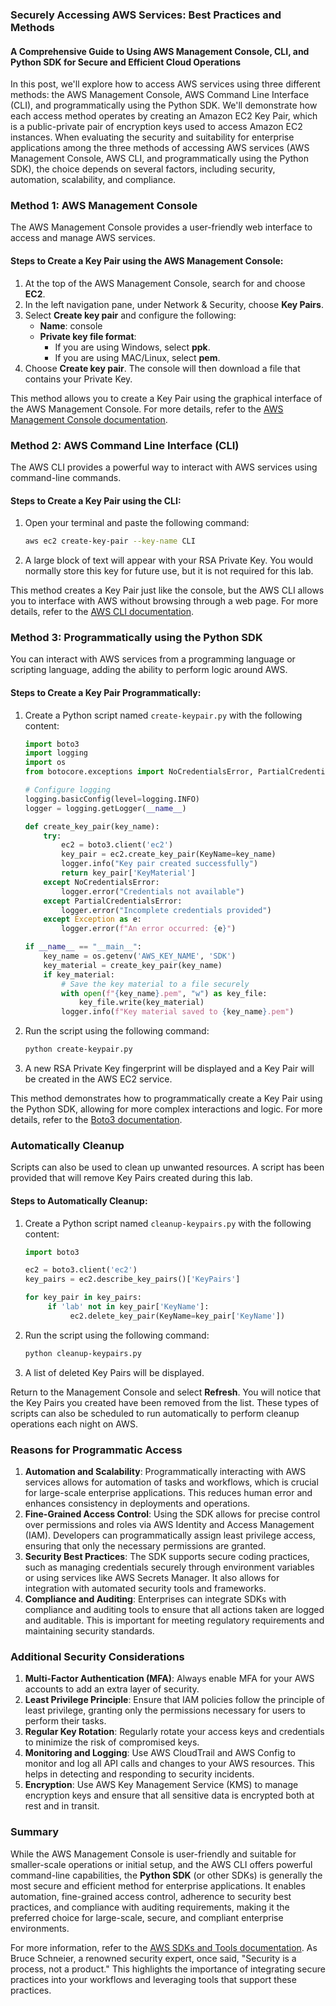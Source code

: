 ### Securely Accessing AWS Services: Best Practices and Methods

#### A Comprehensive Guide to Using AWS Management Console, CLI, and Python SDK for Secure and Efficient Cloud Operations

In this post, we'll explore how to access AWS services using three different methods: the AWS Management Console, AWS Command Line Interface (CLI), and programmatically using the Python SDK. We'll demonstrate how each access method operates by creating an Amazon EC2 Key Pair, which is a public-private pair of encryption keys used to access Amazon EC2 instances. When evaluating the security and suitability for enterprise applications among the three methods of accessing AWS services (AWS Management Console, AWS CLI, and programmatically using the Python SDK), the choice depends on several factors, including security, automation, scalability, and compliance.

### Method 1: AWS Management Console

The AWS Management Console provides a user-friendly web interface to access and manage AWS services.

#### Steps to Create a Key Pair using the AWS Management Console:
1. At the top of the AWS Management Console, search for and choose **EC2**.
2. In the left navigation pane, under Network & Security, choose **Key Pairs**.
3. Select **Create key pair** and configure the following:
    - **Name**: console
    - **Private key file format**:
      - If you are using Windows, select **ppk**.
      - If you are using MAC/Linux, select **pem**.
4. Choose **Create key pair**. The console will then download a file that contains your Private Key.

This method allows you to create a Key Pair using the graphical interface of the AWS Management Console. For more details, refer to the [AWS Management Console documentation](https://docs.aws.amazon.com/console/).

### Method 2: AWS Command Line Interface (CLI)

The AWS CLI provides a powerful way to interact with AWS services using command-line commands.

#### Steps to Create a Key Pair using the CLI:
1. Open your terminal and paste the following command:
    ```bash
    aws ec2 create-key-pair --key-name CLI
    ```
2. A large block of text will appear with your RSA Private Key. You would normally store this key for future use, but it is not required for this lab.

This method creates a Key Pair just like the console, but the AWS CLI allows you to interface with AWS without browsing through a web page. For more details, refer to the [AWS CLI documentation](https://docs.aws.amazon.com/cli/latest/userguide/cli-configure-files.html).

### Method 3: Programmatically using the Python SDK

You can interact with AWS services from a programming language or scripting language, adding the ability to perform logic around AWS.

#### Steps to Create a Key Pair Programmatically:
1. Create a Python script named `create-keypair.py` with the following content:
    ```python
    import boto3
    import logging
    import os
    from botocore.exceptions import NoCredentialsError, PartialCredentialsError

    # Configure logging
    logging.basicConfig(level=logging.INFO)
    logger = logging.getLogger(__name__)

    def create_key_pair(key_name):
        try:
            ec2 = boto3.client('ec2')
            key_pair = ec2.create_key_pair(KeyName=key_name)
            logger.info("Key pair created successfully")
            return key_pair['KeyMaterial']
        except NoCredentialsError:
            logger.error("Credentials not available")
        except PartialCredentialsError:
            logger.error("Incomplete credentials provided")
        except Exception as e:
            logger.error(f"An error occurred: {e}")

    if __name__ == "__main__":
        key_name = os.getenv('AWS_KEY_NAME', 'SDK')
        key_material = create_key_pair(key_name)
        if key_material:
            # Save the key material to a file securely
            with open(f"{key_name}.pem", "w") as key_file:
                key_file.write(key_material)
            logger.info(f"Key material saved to {key_name}.pem")
    ```
2. Run the script using the following command:
    ```bash
    python create-keypair.py
    ```
3. A new RSA Private Key fingerprint will be displayed and a Key Pair will be created in the AWS EC2 service.

This method demonstrates how to programmatically create a Key Pair using the Python SDK, allowing for more complex interactions and logic. For more details, refer to the [Boto3 documentation](https://boto3.amazonaws.com/v1/documentation/api/latest/index.html).

### Automatically Cleanup

Scripts can also be used to clean up unwanted resources. A script has been provided that will remove Key Pairs created during this lab.

#### Steps to Automatically Cleanup:
1. Create a Python script named `cleanup-keypairs.py` with the following content:
    ```python
    import boto3

    ec2 = boto3.client('ec2')
    key_pairs = ec2.describe_key_pairs()['KeyPairs']

    for key_pair in key_pairs:
         if 'lab' not in key_pair['KeyName']:
              ec2.delete_key_pair(KeyName=key_pair['KeyName'])
    ```
2. Run the script using the following command:
    ```bash
    python cleanup-keypairs.py
    ```
3. A list of deleted Key Pairs will be displayed.

Return to the Management Console and select **Refresh**. You will notice that the Key Pairs you created have been removed from the list. These types of scripts can also be scheduled to run automatically to perform cleanup operations each night on AWS.

### Reasons for Programmatic Access

1. **Automation and Scalability**: Programmatically interacting with AWS services allows for automation of tasks and workflows, which is crucial for large-scale enterprise applications. This reduces human error and enhances consistency in deployments and operations.
2. **Fine-Grained Access Control**: Using the SDK allows for precise control over permissions and roles via AWS Identity and Access Management (IAM). Developers can programmatically assign least privilege access, ensuring that only the necessary permissions are granted.
3. **Security Best Practices**: The SDK supports secure coding practices, such as managing credentials securely through environment variables or using services like AWS Secrets Manager. It also allows for integration with automated security tools and frameworks.
4. **Compliance and Auditing**: Enterprises can integrate SDKs with compliance and auditing tools to ensure that all actions taken are logged and auditable. This is important for meeting regulatory requirements and maintaining security standards.

### Additional Security Considerations

1. **Multi-Factor Authentication (MFA)**: Always enable MFA for your AWS accounts to add an extra layer of security.
2. **Least Privilege Principle**: Ensure that IAM policies follow the principle of least privilege, granting only the permissions necessary for users to perform their tasks.
3. **Regular Key Rotation**: Regularly rotate your access keys and credentials to minimize the risk of compromised keys.
4. **Monitoring and Logging**: Use AWS CloudTrail and AWS Config to monitor and log all API calls and changes to your AWS resources. This helps in detecting and responding to security incidents.
5. **Encryption**: Use AWS Key Management Service (KMS) to manage encryption keys and ensure that all sensitive data is encrypted both at rest and in transit.

### Summary

While the AWS Management Console is user-friendly and suitable for smaller-scale operations or initial setup, and the AWS CLI offers powerful command-line capabilities, the **Python SDK** (or other SDKs) is generally the most secure and efficient method for enterprise applications. It enables automation, fine-grained access control, adherence to security best practices, and compliance with auditing requirements, making it the preferred choice for large-scale, secure, and compliant enterprise environments.

For more information, refer to the [AWS SDKs and Tools documentation](https://aws.amazon.com/tools/). As Bruce Schneier, a renowned security expert, once said, "Security is a process, not a product." This highlights the importance of integrating secure practices into your workflows and leveraging tools that support these practices.
